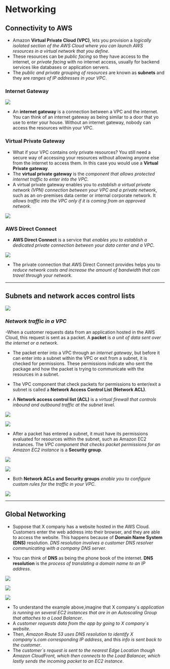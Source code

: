# Networking

##  Connectivity to AWS

- Amazon **Virtual Private Cloud (VPC)**, lets you provision a *logically isolated section of the AWS Cloud where you can launch AWS resources in a virtual network that you define*.
- These resources can be *public facing* so they have access to the internet, or *private facing* with no internet access, usually for backend services like databases or application servers. 
- The *public and private grouping of resources* are known as **subnets** and they are *ranges of IP addresses in your VPC*.

### Internet Gateway

![](images/internet-gateway.PNG)

- An **internet gateway** is a connection between a VPC and the internet. You can think of an internet gateway as being similar to a door that yo use to enter your house. Without an internet gateway, nobody can access the resources within your VPC.

### Virtual Private Gateway

- What if your VPC contains only private resources? You still need a secure way of accessing your resources without allowing anyone else from the internet to access them. In this case you would use a **Virtual Private gateway**.
- The **virtual private gateway** is the *component that allows protected internet traffic to enter into the VPC*. 
- A virtual private gateway enables you to *establish a virtual private network (VPN) connection between your VPC and a private network*, such as an on-premises data center or internal corporate network. It *allows traffic into the VPC only if it is coming from an approved network*.

![](images/VPGW.PNG)

### AWS Direct Connect

- **AWS Direct Connect** is a service that *enables you to establish a dedicated private connection between your data center and a VPC*.

![](images/connect-direct.PNG)

- The private connection that AWS Direct Connect provides helps you to *reduce network costs and increase the amount of bandwidth that can travel through your network*.

---

## Subnets and network acces control lists

![](images/subnets.PNG)

### ***Network traffic in a VPC***

-When a customer requests data from an application hosted in the AWS Cloud, this request is sent as a packet. A **packet** is *a unit of data sent over the internet or a network*.

- The packet enter into a VPC through an *internet gateway*, but before it can enter into a subnet within the VPC or exit from a subnet, it is checked for permissions. These permissions indicate who sent the package and how the packet is trying to communicate with the resources in a subnet. 
- The VPC component that check packets for permissions to enter/exit a subnet is called a **Network Access Control List (Network ACL)**.

- A **Network access control list (ACL)** is a *virtual firewall that controls inbound and outbound traffic at the subnet level*.

![](images/NACL.PNG)

![](images/nacl-stateless.PNG)

- After a packet has entered a subnet, it must have its permissions evaluated for resources within the subnet, such as Amazon EC2 instances. The *VPC component that checks packet permissions for an Amazon EC2 instance* is a **Security group**.

![](images/security-groups.PNG)

![](images/SG-stateful.PNG)

- Both **Network ACLs and Security groups** *enable you to configure custom rules for the traffic in your VPC*.

![](images/nacl-and-sg.PNG)

---

## Global Networking

- Suppose that X company has a website hosted in the AWS Cloud. Customers enter the web address into their browser, and they are able to access the website. This happens because of **Domain Name System (DNS)** resolution. *DNS resolution involves a customer DNS resolver communicating with a company DNS server.*

- You can think of **DNS** as being the phone book of the internet. **DNS resolution** is the *process of translating a domain name to an IP address*. 

![](images/DNS.PNG)

![](images/Route-53.PNG)

![](images/Route-53-example.PNG)

- To understand the example above,imagine that X company`s *application is running on several EC2 instances that are in an Autoscaling Group that attaches to a Load Balancer*.
- A *customer requests data from the app by going to X company`s website*.
- Then, *Amazon Route 53 uses DNS resolution to identify X company`s.com corresponding IP address*, and this *info is sent back to the customer*.
- The *customer`s request is sent to the nearest Edge Location though Amazon CloudFront, which then connects to the Load Balancer, which lastly sends the incoming packet to an EC2 instance*. 

